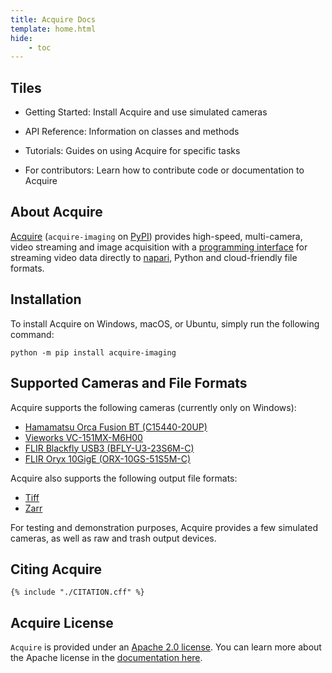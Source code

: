 ```yaml
---
title: Acquire Docs
template: home.html
hide:
    - toc
---
```


## Tiles

- Getting Started: Install Acquire and use simulated cameras

- API Reference: Information on classes and methods

- Tutorials: Guides on using Acquire for specific tasks

- For contributors: Learn how to contribute code or documentation to Acquire


##  About Acquire

[Acquire](https://github.com/acquire-project/acquire-python) (`acquire-imaging` on [PyPI](https://pypi.org/project/acquire-imaging/)) provides high-speed, multi-camera, video streaming and image acquisition with a [programming interface](api_reference.md) for streaming video data directly to [napari](https://napari.org/stable/), Python and cloud-friendly file formats.

## Installation

To install Acquire on Windows, macOS, or Ubuntu, simply run the following command:

```
python -m pip install acquire-imaging
```

## Supported Cameras and File Formats
Acquire supports the following cameras (currently only on Windows):

- [Hamamatsu Orca Fusion BT (C15440-20UP)](https://www.hamamatsu.com/eu/en/product/cameras/cmos-cameras/C15440-20UP.html)
- [Vieworks VC-151MX-M6H00](https://www.visionsystech.com/products/cameras/vieworks-vc-151mx-sony-imx411-sensor-ultra-high-resolution-cmos-camera-151-mp)
- [FLIR Blackfly USB3 (BFLY-U3-23S6M-C)](https://www.flir.com/products/blackfly-usb3/?model=BFLY-U3-23S6M-C&vertical=machine+vision&segment=iis)
- [FLIR Oryx 10GigE (ORX-10GS-51S5M-C)](https://www.flir.com/products/oryx-10gige/?model=ORX-10GS-51S5M-C&vertical=machine+vision&segment=iis)

Acquire also supports the following output file formats:

- [Tiff](https://en.wikipedia.org/wiki/TIFF)
- [Zarr](https://zarr.dev/)

For testing and demonstration purposes, Acquire provides a few simulated cameras, as well as raw and trash output devices.

## Citing Acquire

~~~
{% include "./CITATION.cff" %}
~~~

## Acquire License
`Acquire` is provided under an [Apache 2.0 license](https://github.com/acquire-project/acquire-python/blob/main/LICENSE). You can learn more about the Apache license in the [documentation here](https://www.apache.org/licenses/LICENSE-2.0).
